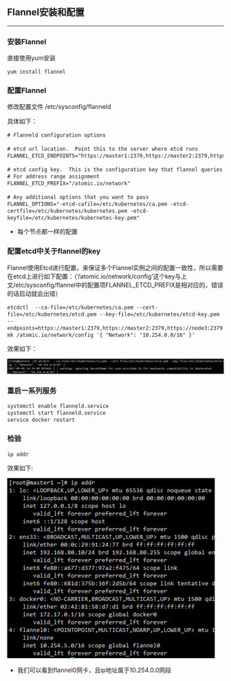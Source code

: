 ## Flannel安装和配置
----
### 安装Flannel

直接使用yum安装

```
yum install flannel
```

### 配置Flannel

修改配置文件 /etc/sysconfig/flanneld

具体如下：

```
# Flanneld configuration options

# etcd url location.  Point this to the server where etcd runs
FLANNEL_ETCD_ENDPOINTS="https://master1:2379,https://master2:2379,https://node3:2379"

# etcd config key.  This is the configuration key that flannel queries
# For address range assignment
FLANNEL_ETCD_PREFIX="/atomic.io/network"

# Any additional options that you want to pass
FLANNEL_OPTIONS="-etcd-cafile=/etc/kubernetes/ca.pem -etcd-certfile=/etc/kubernetes/kubernetes.pem -etcd-keyfile=/etc/kubernetes/kubernetes-key.pem"
```

- 每个节点都一样的配置


### 配置etcd中关于flannel的key


Flannel使用Etcd进行配置，来保证多个Flannel实例之间的配置一致性，所以需要在etcd上进行如下配置：（‘/atomic.io/network/config’这个key与上文/etc/sysconfig/flannel中的配置项FLANNEL_ETCD_PREFIX是相对应的，错误的话启动就会出错）

```
etcdctl  --ca-file=/etc/kubernetes/ca.pem --cert-file=/etc/kubernetes/etcd.pem --key-file=/etc/kubernetes/etcd-key.pem --endpoints=https://master1:2379,https://master2:2379,https://node3:2379 mk /atomic.io/network/config '{ "Network": "10.254.0.0/16" }'

```


效果如下：

![](assets/markdown-img-paste-20170905163937309.png)




### 重启一系列服务

```
systemctl enable flanneld.service
systemctl start flanneld.service
service docker restart
```


### 检验

```
ip addr
```

效果如下:

![](assets/markdown-img-paste-20170905170120250.png)


- 我们可以看到flannel0网卡，且ip地址属于10.254.0.0网段
